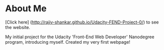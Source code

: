 # About Me

[Click here] (http://rajiv-shankar.github.io/Udacity-FEND-Project-0/) to see the website.

My initial project for the Udacity 'Front-End Web Developer' Nanodegree program, introducing myself.  Created my very first webpage!
